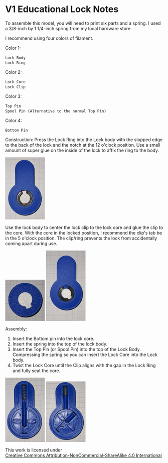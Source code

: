 # V1 Educational Lock Notes

To assemble this model, you will need to print six parts and a spring. I used a 3/8-inch by 1 1/4-inch spring from my local hardware store.

I recommend using four colors of filament.

Color 1: 

	Lock Body
	Lock Ring

Color 2:

	Lock Core
	Lock Clip

Color 3:

	Top Pin
	Spool Pin (Alternative to the normal Top Pin)

Color 4:

	Bottom Pin


Construction:
Press the Lock Ring into the Lock body with the slopped edge to the back of the lock and the notch at the 12 o'clock position. Use a small amount of super glue on the inside of the lock to affix the ring to the body. 

<img src="Images/Figure_1.jpg" width=25% height=25%>

Use the lock body to center the lock clip to the lock core and glue the clip to the core. With the core in the locked position, I recommend the clip's tab be in the 5 o'clock position. The clip/ring prevents the lock from accidentally coming apart during use.

<img src="Images/Figure_2.jpg" width=25% height=25%>
<img src="Images/Figure_3.jpg" width=25% height=25%>

Assembly:
1. Insert the Bottom pin into the lock core.
2. Insert the spring into the top of the lock body.
3. Insert the Top Pin (or Spool Pin) into the top of the Lock Body. Compressing the spring so you can insert the Lock Core into the Lock body.
4. Twist the Lock Core until the Clip aligns with the gap in the Lock Ring and fully seat the core.

<img src="Images/Figure_4.jpg" width=25% height=25%>
<img src="Images/Figure_5.jpg" width=25% height=25%>


 <p xmlns:cc="http://creativecommons.org/ns#" >This work is licensed under <a href="https://creativecommons.org/licenses/by-nc-sa/4.0/?ref=chooser-v1" target="_blank" rel="license noopener noreferrer" style="display:inline-block;">Creative Commons Attribution-NonCommercial-ShareAlike 4.0 International<img style="height:22px!important;margin-left:3px;vertical-align:text-bottom;" src="https://mirrors.creativecommons.org/presskit/icons/cc.svg?ref=chooser-v1" alt=""><img style="height:22px!important;margin-left:3px;vertical-align:text-bottom;" src="https://mirrors.creativecommons.org/presskit/icons/by.svg?ref=chooser-v1" alt=""><img style="height:22px!important;margin-left:3px;vertical-align:text-bottom;" src="https://mirrors.creativecommons.org/presskit/icons/nc.svg?ref=chooser-v1" alt=""><img style="height:22px!important;margin-left:3px;vertical-align:text-bottom;" src="https://mirrors.creativecommons.org/presskit/icons/sa.svg?ref=chooser-v1" alt=""></a></p> 
